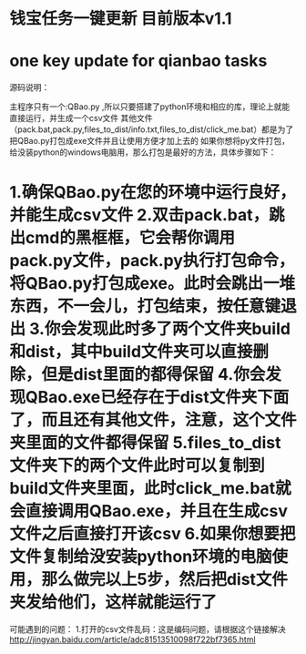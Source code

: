 钱宝任务一键更新
目前版本v1.1
================
one key update for qianbao tasks
================
源码说明：

主程序只有一个:QBao.py ,所以只要搭建了python环境和相应的库，理论上就能直接运行，并生成一个csv文件
其他文件（pack.bat,pack.py,files_to_dist/info.txt,files_to_dist/click_me.bat）都是为了把QBao.py打包成exe文件并且让使用方便才加上去的
如果你想将py文件打包，给没装python的windows电脑用，那么打包是最好的方法，具体步骤如下：

1.确保QBao.py在您的环境中运行良好，并能生成csv文件
2.双击pack.bat，跳出cmd的黑框框，它会帮你调用pack.py文件，pack.py执行打包命令，将QBao.py打包成exe。此时会跳出一堆东西，不一会儿，打包结束，按任意键退出
3.你会发现此时多了两个文件夹build和dist，其中build文件夹可以直接删除，但是dist里面的都得保留
4.你会发现QBao.exe已经存在于dist文件夹下面了，而且还有其他文件，注意，这个文件夹里面的文件都得保留
5.files_to_dist文件夹下的两个文件此时可以复制到build文件夹里面，此时click_me.bat就会直接调用QBao.exe，并且在生成csv文件之后直接打开该csv
6.如果你想要把文件复制给没安装python环境的电脑使用，那么做完以上5步，然后把dist文件夹发给他们，这样就能运行了
================
可能遇到的问题：
1.打开的csv文件乱码：这是编码问题，请根据这个链接解决 http://jingyan.baidu.com/article/adc81513510098f722bf7365.html